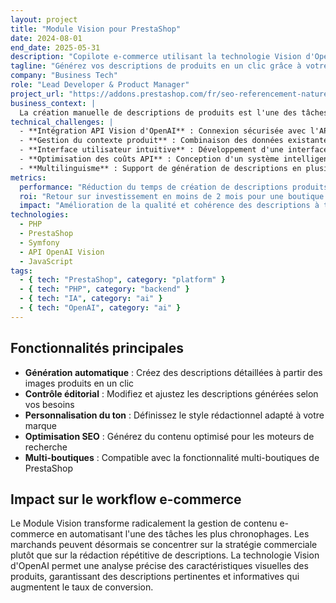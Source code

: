 ```yaml
---
layout: project
title: "Module Vision pour PrestaShop"
date: 2024-08-01
end_date: 2025-05-31
description: "Copilote e-commerce utilisant la technologie Vision d'OpenAI pour générer automatiquement des descriptions de produits à partir des images."
tagline: "Générez vos descriptions de produits en un clic grâce à votre copilote e-commerce Vision"
company: "Business Tech"
role: "Lead Developer & Product Manager"
project_url: "https://addons.prestashop.com/fr/seo-referencement-naturel/55732-vision-description-auto-openai.html"
business_context: |
  La création manuelle de descriptions de produits est l'une des tâches les plus chronophages pour les e-commerçants. Avec des milliers de produits à gérer, produire des descriptions uniques et optimisées pour le SEO représente un défi considérable. Le Module Vision pour PrestaShop révolutionne ce processus en exploitant la puissance de l'IA générative d'OpenAI pour créer automatiquement des descriptions de qualité basées sur l'analyse visuelle des produits.
technical_challenges: |
  - **Intégration API Vision d'OpenAI** : Connexion sécurisée avec l'API Vision pour l'analyse d'images et la génération de texte.
  - **Gestion du contexte produit** : Combinaison des données existantes (catégorie, marque, caractéristiques) avec l'analyse visuelle pour des descriptions pertinentes.
  - **Interface utilisateur intuitive** : Développement d'une interface permettant aux marchands de générer, modifier et personnaliser les descriptions.
  - **Optimisation des coûts API** : Conception d'un système intelligent pour minimiser les appels API tout en maximisant la qualité des résultats.
  - **Multilinguisme** : Support de génération de descriptions en plusieurs langues pour les boutiques internationales.
metrics:
  performance: "Réduction du temps de création de descriptions produits de 95%"
  roi: "Retour sur investissement en moins de 2 mois pour une boutique moyenne"
  impact: "Amélioration de la qualité et cohérence des descriptions à travers le catalogue"
technologies:
  - PHP
  - PrestaShop
  - Symfony
  - API OpenAI Vision
  - JavaScript
tags:
  - { tech: "PrestaShop", category: "platform" }
  - { tech: "PHP", category: "backend" }
  - { tech: "IA", category: "ai" }
  - { tech: "OpenAI", category: "ai" }
---
```


## Fonctionnalités principales

- **Génération automatique** : Créez des descriptions détaillées à partir des images produits en un clic
- **Contrôle éditorial** : Modifiez et ajustez les descriptions générées selon vos besoins
- **Personnalisation du ton** : Définissez le style rédactionnel adapté à votre marque
- **Optimisation SEO** : Générez du contenu optimisé pour les moteurs de recherche
- **Multi-boutiques** : Compatible avec la fonctionnalité multi-boutiques de PrestaShop

## Impact sur le workflow e-commerce

Le Module Vision transforme radicalement la gestion de contenu e-commerce en automatisant l'une des tâches les plus chronophages. Les marchands peuvent désormais se concentrer sur la stratégie commerciale plutôt que sur la rédaction répétitive de descriptions. La technologie Vision d'OpenAI permet une analyse précise des caractéristiques visuelles des produits, garantissant des descriptions pertinentes et informatives qui augmentent le taux de conversion. 